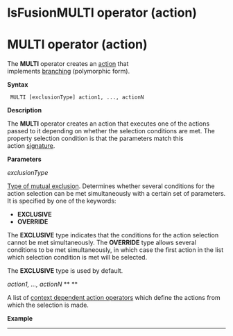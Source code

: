 # lsFusionMULTI operator (action)

# MULTI operator (action)

The **MULTI** operator creates an [action](lsFusionActions.md) that implements [branching](5275770.html#Branching(CASE,IF,MULTI)-poly) (polymorphic form).

**Syntax**

     MULTI [exclusionType] action1, ..., actionN 

**Description**

The **MULTI** operator creates an action that executes one of the actions passed to it depending on whether the selection conditions are met. The property selection condition is that the parameters match this action [signature](lsFusionCLASS_operator.md). 

**Parameters**

*exclusionType*

[Type of mutual exclusion](5275770.html#Branching(CASE,IF,MULTI)-exclusive). Determines whether several conditions for the action selection can be met simultaneously with a certain set of parameters. It is specified by one of the keywords:

-   **EXCLUSIVE**
-   **OVERRIDE**

The **EXCLUSIVE** type indicates that the conditions for the action selection cannot be met simultaneously. The **OVERRIDE** type allows several conditions to be met simultaneously, in which case the first action in the list which selection condition is met will be selected. 

The **EXCLUSIVE** type is used by default.

*action1, ..., actionN* ** ** 

A list of [context dependent action operators](Action-operator_36307157.html#Actionoperator-contextdependent) which define the actions from which the selection is made.

**Example**

************************************************



  
